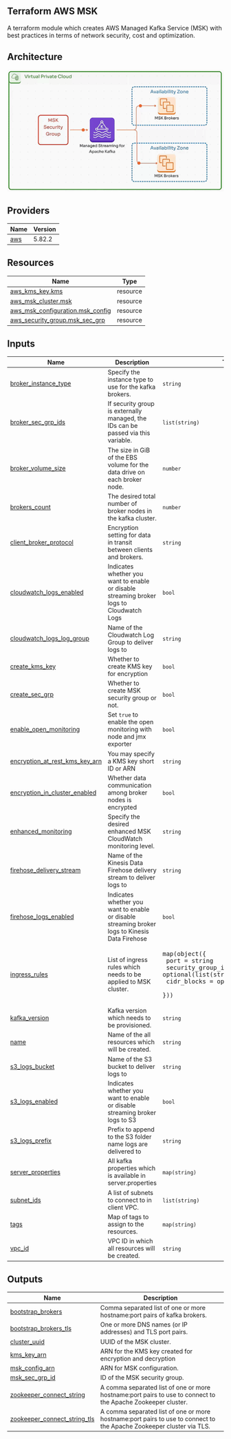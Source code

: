 ## Terraform AWS MSK

A terraform module which creates AWS Managed Kafka Service (MSK) with best practices in terms of network security, cost and optimization.

## Architecture

![](./assets/msk-architecture.gif)

## Providers

| Name                                              | Version  |
|---------------------------------------------------|----------|
| <a name="provider_aws"></a> [aws](#provider\_aws) | 5.82.2   |


## Resources

| Name                                                                                                                              | Type     |
|-----------------------------------------------------------------------------------------------------------------------------------|----------|
| [aws_kms_key.kms](https://registry.terraform.io/providers/hashicorp/aws/latest/docs/resources/kms_key)                            | resource |
| [aws_msk_cluster.msk](https://registry.terraform.io/providers/hashicorp/aws/latest/docs/resources/msk_cluster)                    | resource |
| [aws_msk_configuration.msk_config](https://registry.terraform.io/providers/hashicorp/aws/latest/docs/resources/msk_configuration) | resource |
| [aws_security_group.msk_sec_grp](https://registry.terraform.io/providers/hashicorp/aws/latest/docs/resources/security_group)      | resource |

## Inputs

| Name                                                                                                                                   | Description                                                                                    | Type                                                                                                                                                                          | Default            | Required  |
|----------------------------------------------------------------------------------------------------------------------------------------|------------------------------------------------------------------------------------------------|-------------------------------------------------------------------------------------------------------------------------------------------------------------------------------|--------------------|:---------:|
| <a name="input_broker_instance_type"></a> [broker\_instance\_type](#input\_broker\_instance\_type)                                     | Specify the instance type to use for the kafka brokers.                                        | `string`                                                                                                                                                                      | `"kafka.m5.large"` |    no     |
| <a name="input_broker_sec_grp_ids"></a> [broker\_sec\_grp\_ids](#input\_broker\_sec\_grp\_ids)                                         | If security group is externally managed, the IDs can be passed via this variable.              | `list(string)`                                                                                                                                                                | `[]`               |    no     |
| <a name="input_broker_volume_size"></a> [broker\_volume\_size](#input\_broker\_volume\_size)                                           | The size in GiB of the EBS volume for the data drive on each broker node.                      | `number`                                                                                                                                                                      | `100`              |    no     |
| <a name="input_brokers_count"></a> [brokers\_count](#input\_brokers\_count)                                                            | The desired total number of broker nodes in the kafka cluster.                                 | `number`                                                                                                                                                                      | `2`                |    no     |
| <a name="input_client_broker_protocol"></a> [client\_broker\_protocol](#input\_client\_broker\_protocol)                               | Encryption setting for data in transit between clients and brokers.                            | `string`                                                                                                                                                                      | `"TLS_PLAINTEXT"`  |    no     |
| <a name="input_cloudwatch_logs_enabled"></a> [cloudwatch\_logs\_enabled](#input\_cloudwatch\_logs\_enabled)                            | Indicates whether you want to enable or disable streaming broker logs to Cloudwatch Logs       | `bool`                                                                                                                                                                        | `false`            |    no     |
| <a name="input_cloudwatch_logs_log_group"></a> [cloudwatch\_logs\_log\_group](#input\_cloudwatch\_logs\_log\_group)                    | Name of the Cloudwatch Log Group to deliver logs to                                            | `string`                                                                                                                                                                      | `""`               |    no     |
| <a name="input_create_kms_key"></a> [create\_kms\_key](#input\_create\_kms\_key)                                                       | Whether to create KMS key for encryption                                                       | `bool`                                                                                                                                                                        | `false`            |    no     |
| <a name="input_create_sec_grp"></a> [create\_sec\_grp](#input\_create\_sec\_grp)                                                       | Whether to create MSK security group or not.                                                   | `bool`                                                                                                                                                                        | `false`            |    no     |
| <a name="input_enable_open_monitoring"></a> [enable\_open\_monitoring](#input\_enable\_open\_monitoring)                               | Set `true` to enable the open monitoring with node and jmx exporter                            | `bool`                                                                                                                                                                        | `true`             |    no     |
| <a name="input_encryption_at_rest_kms_key_arn"></a> [encryption\_at\_rest\_kms\_key\_arn](#input\_encryption\_at\_rest\_kms\_key\_arn) | You may specify a KMS key short ID or ARN                                                      | `string`                                                                                                                                                                      | `""`               |    no     |
| <a name="input_encryption_in_cluster_enabled"></a> [encryption\_in\_cluster\_enabled](#input\_encryption\_in\_cluster\_enabled)        | Whether data communication among broker nodes is encrypted                                     | `bool`                                                                                                                                                                        | `true`             |    no     |
| <a name="input_enhanced_monitoring"></a> [enhanced\_monitoring](#input\_enhanced\_monitoring)                                          | Specify the desired enhanced MSK CloudWatch monitoring level.                                  | `string`                                                                                                                                                                      | `"DEFAULT"`        |    no     |
| <a name="input_firehose_delivery_stream"></a> [firehose\_delivery\_stream](#input\_firehose\_delivery\_stream)                         | Name of the Kinesis Data Firehose delivery stream to deliver logs to                           | `string`                                                                                                                                                                      | `""`               |    no     |
| <a name="input_firehose_logs_enabled"></a> [firehose\_logs\_enabled](#input\_firehose\_logs\_enabled)                                  | Indicates whether you want to enable or disable streaming broker logs to Kinesis Data Firehose | `bool`                                                                                                                                                                        | `false`            |    no     |
| <a name="input_ingress_rules"></a> [ingress\_rules](#input\_ingress\_rules)                                                            | List of ingress rules which needs to be applied to MSK cluster.                                | <pre>map(object({<br/>    port               = string<br/>    security_group_ids = optional(list(string))<br/>    cidr_blocks        = optional(list(string))<br/>  }))</pre> | n/a                |    yes    |
| <a name="input_kafka_version"></a> [kafka\_version](#input\_kafka\_version)                                                            | Kafka version which needs to be provisioned.                                                   | `string`                                                                                                                                                                      | `"3.5.1"`          |    no     |
| <a name="input_name"></a> [name](#input\_name)                                                                                         | Name of the all resources which will be created.                                               | `string`                                                                                                                                                                      | `"msk"`            |    no     |
| <a name="input_s3_logs_bucket"></a> [s3\_logs\_bucket](#input\_s3\_logs\_bucket)                                                       | Name of the S3 bucket to deliver logs to                                                       | `string`                                                                                                                                                                      | `""`               |    no     |
| <a name="input_s3_logs_enabled"></a> [s3\_logs\_enabled](#input\_s3\_logs\_enabled)                                                    | Indicates whether you want to enable or disable streaming broker logs to S3                    | `bool`                                                                                                                                                                        | `false`            |    no     |
| <a name="input_s3_logs_prefix"></a> [s3\_logs\_prefix](#input\_s3\_logs\_prefix)                                                       | Prefix to append to the S3 folder name logs are delivered to                                   | `string`                                                                                                                                                                      | `""`               |    no     |
| <a name="input_server_properties"></a> [server\_properties](#input\_server\_properties)                                                | All kafka properties which is available in server.properties                                   | `map(string)`                                                                                                                                                                 | `{}`               |    no     |
| <a name="input_subnet_ids"></a> [subnet\_ids](#input\_subnet\_ids)                                                                     | A list of subnets to connect to in client VPC.                                                 | `list(string)`                                                                                                                                                                | `[]`               |    no     |
| <a name="input_tags"></a> [tags](#input\_tags)                                                                                         | Map of tags to assign to the resources.                                                        | `map(string)`                                                                                                                                                                 | `{}`               |    no     |
| <a name="input_vpc_id"></a> [vpc\_id](#input\_vpc\_id)                                                                                 | VPC ID in which all resources will be created.                                                 | `string`                                                                                                                                                                      | n/a                |    yes    |

## Outputs

| Name                                                                                                                           | Description                                                                                                          |
|--------------------------------------------------------------------------------------------------------------------------------|----------------------------------------------------------------------------------------------------------------------|
| <a name="output_bootstrap_brokers"></a> [bootstrap\_brokers](#output\_bootstrap\_brokers)                                      | Comma separated list of one or more hostname:port pairs of kafka brokers.                                            |
| <a name="output_bootstrap_brokers_tls"></a> [bootstrap\_brokers\_tls](#output\_bootstrap\_brokers\_tls)                        | One or more DNS names (or IP addresses) and TLS port pairs.                                                          |
| <a name="output_cluster_uuid"></a> [cluster\_uuid](#output\_cluster\_uuid)                                                     | UUID of the MSK cluster.                                                                                             |
| <a name="output_kms_key_arn"></a> [kms\_key\_arn](#output\_kms\_key\_arn)                                                      | ARN for the KMS key created for encryption and decryption                                                            |
| <a name="output_msk_config_arn"></a> [msk\_config\_arn](#output\_msk\_config\_arn)                                             | ARN for MSK configuration.                                                                                           |
| <a name="output_msk_sec_grp_id"></a> [msk\_sec\_grp\_id](#output\_msk\_sec\_grp\_id)                                           | ID of the MSK security group.                                                                                        |
| <a name="output_zookeeper_connect_string"></a> [zookeeper\_connect\_string](#output\_zookeeper\_connect\_string)               | A comma separated list of one or more hostname:port pairs to use to connect to the Apache Zookeeper cluster.         |
| <a name="output_zookeeper_connect_string_tls"></a> [zookeeper\_connect\_string\_tls](#output\_zookeeper\_connect\_string\_tls) | A comma separated list of one or more hostname:port pairs to use to connect to the Apache Zookeeper cluster via TLS. |
